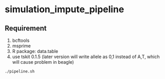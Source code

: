 # simulation_impute_pipeline

## Requirement

1. bcftools
2. msprime
3. R package: data.table
4. use tskit 0.1.5 (later version will write allele as 0,1 instead of A,T, which will cause problem in beagle)

```bash
./pipeline.sh
```
